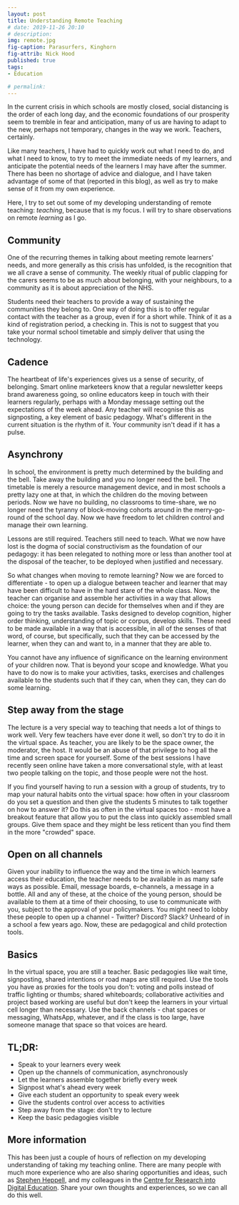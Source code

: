 ```yaml
---
layout: post
title: Understanding Remote Teaching
# date: 2019-11-26 20:10
# description: 
img: remote.jpg
fig-caption: Parasurfers, Kinghorn
fig-attrib: Nick Hood
published: true
tags:
- Education

# permalink:
---
```

In the current crisis in which schools are mostly closed, social distancing is the order of each long day, and the economic foundations of our prosperity seem to tremble in fear and anticipation, many of us are having to adapt to the new, perhaps not temporary, changes in the way we work. Teachers, certainly.

Like many teachers, I have had to quickly work out what I need to do, and what I need to know, to try to meet the immediate needs of my learners, and anticipate the potential needs of the learners I may have after the summer. There has been no shortage of advice and dialogue, and I have taken advantage of some of that (reported in this blog), as well as try to make sense of it from my own experience.

Here, I try to set out some of my developing understanding of remote teaching: *teaching*, because that is my focus. I will try to share observations on remote *learning* as I go.

## Community

One of the recurring themes in talking about meeting remote learners' needs, and more generally as this crisis has unfolded, is the recognition that we all crave a sense of community. The weekly ritual of public clapping for the carers seems to be as much about belonging, with your neighbours, to a community as it is about appreciation of the NHS.

Students need their teachers to provide a way of sustaining the communities they belong to. One way of doing this is to offer regular contact with the teacher as a group, even if for a short while. Think of it as a kind of registration period, a checking in. This is not to suggest that you take your normal school timetable and simply deliver that using the technology. 

## Cadence

The heartbeat of life's experiences gives us a sense of security, of belonging. Smart online marketeers know that a regular newsletter keeps brand awareness going, so online educators keep in touch with their learners regularly, perhaps with a Monday message setting out the expectations of the week ahead. Any teacher will recognise this as signposting, a key element of basic pedagogy. What's different in the current situation is the rhythm of it. Your community isn't dead if it has a pulse.

## Asynchrony

In school, the environment is pretty much determined by the building and the bell. Take away the building and you no longer need the bell. The timetable is merely a resource management device, and in most schools a pretty lazy one at that, in which the children do the moving between periods. Now we have no building, no classrooms to time-share, we no longer need the tyranny of block-moving cohorts around in the merry-go-round of the school day. Now we have freedom to let children control and manage their own learning.

Lessons are still required. Teachers still need to teach. What we now have lost is the dogma of social constructivism as the foundation of our pedagogy: it has been relegated to nothing more or less than another tool at the disposal of the teacher, to be deployed when justified and necessary. 

So what changes when moving to remote learning? Now we are forced to differentiate - to open up a dialogue between teacher and learner that may have been difficult to have in the hard stare of the whole class. Now, the teacher can organise and assemble her activities in a way that allows choice: the young person can decide for themselves when and if they are going to try the tasks available. Tasks designed to develop cognition, higher order thinking, understanding of topic or corpus, develop skills. These need to be made available in a way that is accessible, in all of the senses of that word, of course, but specifically, such that they can be accessed by the learner, when they can and want to, in a manner that they are able to. 

You cannot have any influence of significance on the learning environment of your children now. That is beyond your scope and knowledge. What you have to do now is to make your activities, tasks, exercises and challenges available to the students such that if they can, when they can, they can do some learning.

## Step away from the stage

The lecture is a very special way to teaching that needs a lot of things to work well. Very few teachers have ever done it well, so don't try to do it in the virtual space. As teacher, you are likely to be the space owner, the moderator, the host. It would be an abuse of that privilege to hog all the time and screen space for yourself. Some of the best sessions I have recently seen online have taken a more conversational style, with at least two people talking on the topic, and those people were not the host. 

If you find yourself having to run a session with a group of students, try to map your natural habits onto the virtual space: how often in your classroom do you set a question and then give the students 5 minutes to talk together on how to answer it? Do this as often in the virtual spaces too - most have a breakout feature that allow you to put the class into quickly assembled small groups. Give them space and they might be less reticent than you find them in the more "crowded" space.

## Open on all channels

Given your inability to influence the way and the time in which learners access their education, the teacher needs to be available in as many safe ways as possible. Email, message boards, e-channels, a message in a bottle. All and any of these, at the choice of the young person, should be available to them at a time of their choosing, to use to communicate with you, subject to the approval of your policymakers. You might need to lobby these people to open up a channel - Twitter? Discord? Slack? Unheard of in a school a few years ago. Now, these are pedagogical and child protection tools.

## Basics

In the virtual space, you are still a teacher. Basic pedagogies like wait time, signposting, shared intentions or road maps are still required. Use the tools you have as proxies for the tools you don't: voting and polls instead of traffic lighting or thumbs; shared whiteboards; collaborative activities and project based working are useful but don't keep the learners in your virtual cell longer than necessary. Use the back channels - chat spaces or messaging, WhatsApp, whatever, and if the class is too large, have someone manage that space so that voices are heard.


## TL;DR:

* Speak to your learners every week
* Open up the channels of communication, asynchronously
* Let the learners assemble together briefly every week
* Signpost what's ahead every week
* Give each student an opportunity to speak every week
* Give the students control over access to activities
* Step away from the stage: don't try to lecture
* Keep the basic pedagogies visible

## More information

This has been just a couple of hours of reflection on my developing understanding of taking my teaching online. There are many people with much more experience who are also sharing opportunities and ideas, such as [Stephen Heppell](http://heppell.net/lol/), and my colleagues in the [Centre for Research into Digital Education](https://www.de.ed.ac.uk/). Share your own thoughts and experiences, so we can all do this well.